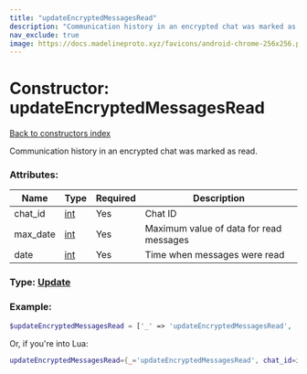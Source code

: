 ```yaml
---
title: "updateEncryptedMessagesRead"
description: "Communication history in an encrypted chat was marked as read."
nav_exclude: true
image: https://docs.madelineproto.xyz/favicons/android-chrome-256x256.png
---
```

# Constructor: updateEncryptedMessagesRead  
[Back to constructors index](index.md)



Communication history in an encrypted chat was marked as read.

### Attributes:

| Name     |    Type       | Required | Description |
|----------|---------------|----------|-------------|
|chat\_id|[int](../types/int.md) | Yes|Chat ID|
|max\_date|[int](../types/int.md) | Yes|Maximum value of data for read messages|
|date|[int](../types/int.md) | Yes|Time when messages were read|



### Type: [Update](../types/Update.md)


### Example:

```php
$updateEncryptedMessagesRead = ['_' => 'updateEncryptedMessagesRead', 'chat_id' => int, 'max_date' => int, 'date' => int];
```  


Or, if you're into Lua:

```lua
updateEncryptedMessagesRead={_='updateEncryptedMessagesRead', chat_id=int, max_date=int, date=int}

```


